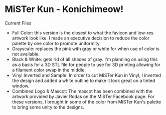 # MiSTer Kun - Konichimeow!

Current Files
- Full Color: this version is the closest to what the favicon and low-res artwork look like.  I made an executive decision to reduce the color palette by one color to promote uniformity.
- Grayscale: replaces the pink with gray or white for when use of color is not available.
- Black & White: gets rid of all shades of gray.  I'm planning on using this as a basis for a 3D STL file for people to use for 3D printing allowing for a filament color swap in the middle.
- Vinyl Inverted and Sample: In order to cut MiSTer Kun in Vinyl, I inverted the design and added a white outline to make it look great on a tinted window.
- Combined Logo & Mascot: The mascot has been combined with the artwork provided by Javier Rodas on the MiSTer Facebook page.  For these versions, I brought in some of the color from MiSTer Kun's palette to bring some unity to the designs.
